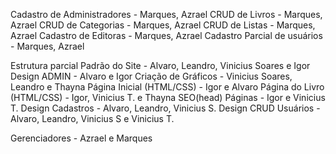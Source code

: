 Cadastro de Administradores - Marques, Azrael
CRUD de Livros - Marques, Azrael
CRUD de Categorias - Marques, Azrael
CRUD de Listas - Marques, Azrael
Cadastro de Editoras - Marques, Azrael
Cadastro Parcial de usuários - Marques, Azrael

Estrutura parcial Padrão do Site - Alvaro, Leandro, Vinicius Soares e Igor
Design ADMIN - Alvaro e Igor
Criação de Gráficos - Vinicius Soares, Leandro e Thayna
Página Inicial (HTML/CSS) - Igor e Alvaro
Página do Livro (HTML/CSS) - Igor, Vinicius T. e Thayna SEO(head) Páginas - Igor e Vinicius T.
Design Cadastros - Alvaro, Leandro, Vinicius S.
Design CRUD Usuários - Alvaro, Leandro, Vinicius S e Vinicius T.

Gerenciadores - Azrael e Marques
